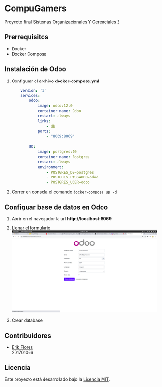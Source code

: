 # CompuGamers
Proyecto final Sistemas Organizacionales Y Gerenciales 2

## Prerrequisitos
* Docker
* Docker Compose

## Instalación de Odoo

1. Configurar el archivo **docker-compose.yml**
    ```yml
        version: '3'
        services: 
            odoo:
                image: odoo:12.0
                container_name: Odoo
                restart: always
                links: 
                    - db
                ports: 
                    - "8069:8069"
            
            db:
                image: postgres:10
                container_name: Postgres
                restart: always
                environment: 
                    - POSTGRES_DB=postgres
                    - POSTGRES_PASSWORD=odoo
                    - POSTGRES_USER=odoo
    ```

2. Correr en consola el comando ``docker-compose up -d``

## Configuar base de datos en Odoo

1. Abrir en el navegador la url **http://localhost:8069**
2. Llenar el formulario
    ![Formulario](imgs/odooForm.png)

3. Crear database

## Contribuidores
- [Erik Flores](https://github.com/erflod5) <br> 201701066

## Licencia
Este proyecto está desarrollado bajo la [Licencia MIT](LICENSE).
